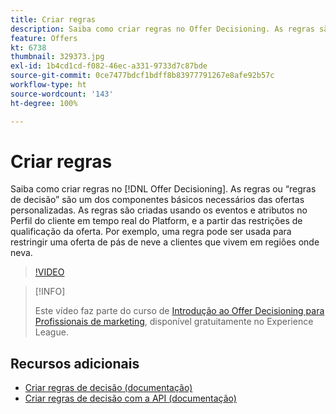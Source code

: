 ```yaml
---
title: Criar regras
description: Saiba como criar regras no Offer Decisioning. As regras são um dos componentes básicos necessários das ofertas personalizadas.
feature: Offers
kt: 6738
thumbnail: 329373.jpg
exl-id: 1b4cd1cd-f082-46ec-a331-9733d7c87bde
source-git-commit: 0ce7477bdcf1bdff8b83977791267e8afe92b57c
workflow-type: ht
source-wordcount: '143'
ht-degree: 100%

---
```


# Criar regras

Saiba como criar regras no [!DNL Offer Decisioning]. As regras ou “regras de decisão” são um dos componentes básicos necessários das ofertas personalizadas. As regras são criadas usando os eventos e atributos no Perfil do cliente em tempo real do Platform, e a partir das restrições de qualificação da oferta. Por exemplo, uma regra pode ser usada para restringir uma oferta de pás de neve a clientes que vivem em regiões onde neva.

>[!VIDEO](https://video.tv.adobe.com/v/329373?quality=12&learn=on)

>[!INFO]
>
> Este vídeo faz parte do curso de [Introdução ao Offer Decisioning para Profissionais de marketing](https://experienceleague.adobe.com/?recommended=ExperiencePlatform-U-1-2020.1.offerdecisioning), disponível gratuitamente no Experience League.


## Recursos adicionais

* [Criar regras de decisão (documentação)](https://experienceleague.adobe.com/docs/journey-optimizer/using/offer-decisioniong/create-components/creating-decision-rules.html?lang=pt-BR)
* [Criar regras de decisão com a API (documentação)](https://experienceleague.adobe.com/docs/journey-optimizer/using/offer-decisioniong/api-reference/offers-api/decision-rules/create.html?lang=pt-BR)
